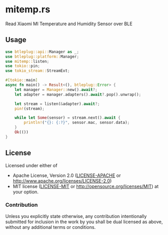 # mitemp.rs

Read Xiaomi MI Temperature and Humidity Sensor over BLE

## Usage

```rust
use btleplug::api::Manager as _;
use btleplug::platform::Manager;
use mitemp::listen;
use tokio::pin;
use tokio_stream::StreamExt;

#[tokio::main]
async fn main() -> Result<(), btleplug::Error> {
    let manager = Manager::new().await?;
    let adapter = manager.adapters().await?.pop().unwrap();

    let stream = listen(&adapter).await?;
    pin!(stream);

    while let Some(sensor) = stream.next().await {
        println!("{}: {:?}", sensor.mac, sensor.data);
    }
    Ok(())
}
```

## License

Licensed under either of

- Apache License, Version 2.0 ([LICENSE-APACHE](LICENSE-APACHE) or http://www.apache.org/licenses/LICENSE-2.0)
- MIT license ([LICENSE-MIT](LICENSE-MIT) or http://opensource.org/licenses/MIT)
  at your option.

### Contribution

Unless you explicitly state otherwise, any contribution intentionally submitted
for inclusion in the work by you shall be dual licensed as above, without any
additional terms or conditions.
